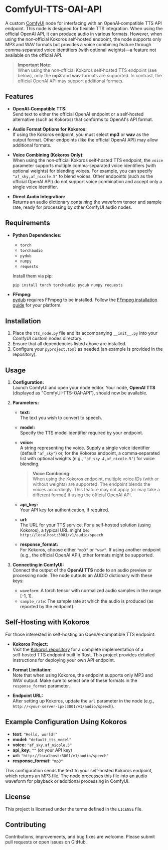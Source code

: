 # ComfyUI-TTS-OAI-API

A custom [ComfyUI](https://github.com/comfyanonymous/ComfyUI) node for interfacing with an OpenAI‑compatible TTS API endpoint. This node is designed for flexible TTS integration. When using the official OpenAI API, it can produce audio in various formats. However, when using the non‑official Kokoros self‑hosted endpoint, the node supports only MP3 and WAV formats but provides a voice combining feature through comma‑separated voice identifiers (with optional weights)—a feature not available on the official API.

> **Important Note:**  
> When using the non‑official Kokoros self‑hosted TTS endpoint (see below), only the **mp3** and **wav** formats are supported. In contrast, the official OpenAI API may support additional formats.

## Features

- **OpenAI‑Compatible TTS:**  
  Send text to either the official OpenAI endpoint or a self‑hosted alternative (such as Kokoros) that conforms to OpenAI's API format.
  
- **Audio Format Options for Kokoros:**  
  If using the Kokoros endpoint, you must select **mp3** or **wav** as the output format. Other endpoints (like the official OpenAI API) may allow additional formats.
  
- **Voice Combining (Kokoros Only):**  
  When using the non‑official Kokoros self‑hosted TTS endpoint, the `voice` parameter supports multiple comma‑separated voice identifiers (with optional weights) for blending voices. For example, you can specify `"af_sky,af_nicole.5"` to blend voices. Other endpoints (such as the official OpenAI API) do not support voice combination and accept only a single voice identifier.
  
- **Direct Audio Integration:**  
  Returns an audio dictionary containing the waveform tensor and sample rate, ready for processing by other ComfyUI audio nodes.

## Requirements

- **Python Dependencies:**  
  - `torch`
  - `torchaudio`
  - `pydub`
  - `numpy`
  - `requests`
  
  Install them via pip:

  ```bash
  pip install torch torchaudio pydub numpy requests
  ```

- **FFmpeg:**  
  [pydub](https://github.com/jiaaro/pydub) requires FFmpeg to be installed. Follow the [FFmpeg installation guide](https://ffmpeg.org/download.html) for your platform.

## Installation

1. Place the `tts_node.py` file and its accompanying `__init__.py` into your ComfyUI custom nodes directory.
2. Ensure that all dependencies listed above are installed.
3. Configure your `pyproject.toml` as needed (an example is provided in the repository).

## Usage

1. **Configuration:**  
   Launch ComfyUI and open your node editor. Your node, **OpenAI TTS** (displayed as "ComfyUI-TTS-OAI-API"), should now be available.
   
2. **Parameters:**  
   - **text:**  
     The text you wish to convert to speech.
     
   - **model:**  
     Specify the TTS model identifier required by your endpoint.
     
   - **voice:**  
     A string representing the voice. Supply a single voice identifier (default `"af_sky"`) or, for the Kokoros endpoint, a comma‑separated list with optional weights (e.g., `"af_sky.4,af_nicole.5"`) for voice blending.
     
     > **Voice Combining:**  
     When using the Kokoros endpoint, multiple voice IDs (with or without weights) are supported. The endpoint blends the voices accordingly. This feature may not apply (or may take a different format) if using the official OpenAI API.
     
   - **api_key:**  
     Your API key for authentication, if required.
     
   - **url:**  
     The URL for your TTS service. For a self‑hosted solution (using Kokoros), a typical URL might be:  
     `http://localhost:3001/v1/audio/speech`
     
   - **response_format:**  
     For Kokoros, choose either `"mp3"` or `"wav"`. If using another endpoint (e.g., the official OpenAI API), other formats might be supported.

3. **Connecting in ComfyUI:**  
   Connect the output of the **OpenAI TTS** node to an audio preview or processing node. The node outputs an AUDIO dictionary with these keys:
   - `waveform`: A torch tensor with normalized audio samples in the range [-1, 1].
   - `sample_rate`: The sample rate at which the audio is produced (as reported by the endpoint).

## Self-Hosting with Kokoros

For those interested in self-hosting an OpenAI‑compatible TTS endpoint:

- **Kokoros Project:**  
  Visit the [Kokoros repository](https://github.com/DrMWeigand/Kokoros) for a complete implementation of a self‑hosted TTS endpoint built in Rust. This project provides detailed instructions for deploying your own API endpoint.
  
- **Format Limitation:**  
  Note that when using Kokoros, the endpoint supports only MP3 and WAV output. Make sure to select one of these formats in the `response_format` parameter.
  
- **Endpoint URL:**  
  After setting up Kokoros, update the `url` parameter in the node (e.g., `http://<your-server-ip>:3001/v1/audio/speech`).

## Example Configuration Using Kokoros

- **text:** `"Hello, world!"`
- **model:** `"default_tts_model"`
- **voice:** `"af_sky,af_nicole.5"`
- **api_key:** `""` (or your API key)
- **url:** `"http://localhost:3001/v1/audio/speech"`
- **response_format:** `"mp3"`

This configuration sends the text to your self‑hosted Kokoros endpoint, which returns an MP3 file. The node processes this file into an audio waveform for playback or additional processing in ComfyUI.

## License

This project is licensed under the terms defined in the `LICENSE` file.

## Contributing

Contributions, improvements, and bug fixes are welcome. Please submit pull requests or open issues on GitHub.
